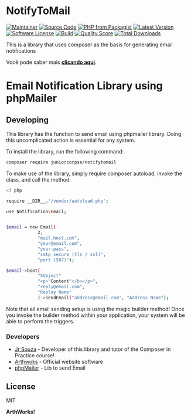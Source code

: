 
# NotifyToMail

[![Maintainer](http://img.shields.io/badge/maintainer-@juniorcorpse-blue.svg?style=flat-square)](https://twitter.com/ArthWorks)
[![Source Code](http://img.shields.io/badge/source-juniorcorpse/notifytomail-blue.svg?style=flat-square)](https://github.com/juniorcorpse/notifytomail)
[![PHP from Packagist](https://img.shields.io/packagist/php-v/juniorcorpse/notifytomail.svg?style=flat-square)](https://packagist.org/packages/juniorcorpse/notifytomail)
[![Latest Version](https://img.shields.io/github/release/juniorcorpse/notifytomail.svg?style=flat-square)](https://github.com/juniorcorpse/notifytomail/releases)
[![Software License](https://img.shields.io/badge/license-MIT-brightgreen.svg?style=flat-square)](LICENSE)
[![Build](https://img.shields.io/scrutinizer/build/g/juniorcorpse/notifytomail.svg?style=flat-square)](https://scrutinizer-ci.com/g/juniorcorpse/notifytomail)
[![Quality Score](https://img.shields.io/scrutinizer/g/juniorcorpse/notifytomail.svg?style=flat-square)](https://scrutinizer-ci.com/g/juniorcorpse/notifytomail)
[![Total Downloads](https://img.shields.io/packagist/dt/juniorcorpse/notifytomail.svg?style=flat-square)](https://packagist.org/packages/juniorcorpse/notifytomail)

This is a library that uses composer as the basis for generating email notifications

Você pode saber mais **[clicando aqui](https://www.arthworks.com.br/)**.

# Email Notification Library using phpMailer

## Developing

This library has the function to send email using phpmailer library. Doing this uncomplicated action is essential for any system.

To install the library, run the following command:

```sh
composer require juniorcorpse/notifytomail
```

To make use of the library, simply require composer autoload, invoke the class, and call the method:

```sh
<? php

require __DIR__.'/vendor/autoload.php';

use Notification\Email;


$email = new Email(
            2,
            "mail.host.com",
            "your@email.com",
            "your-pass",
            "smtp secure (tls / ssl)",
            "port (587)");

$email->boot(
        	"SUbject"
        	"<p>"Content"</b></p>",
        	"reply@email.com",
        	"Replay Name"
            )->sendEmail("address@email.com", "Address Name");
```

Note that all email sending setup is using the magic builder method! Once you invoke the builder method within your application, your system will be able to perform the triggers.

### Developers
* [Jr Souza] - Developer of this library and tutor of the Composer in Practice course!
* [Arthwoks](https://www.arthworks.com.br) - Official website software
* [phpMailer] - Lib to send Email


License
----

MIT

**ArthWorks!**

[//]:#
[Jr Souza]: <mailto:contato@arthworks.com.br>
[ArthWorks]: <https://www.arthworks.com.br/>
[phpMailer]: <https://github.com/PHPMailer/PHPMailer>

